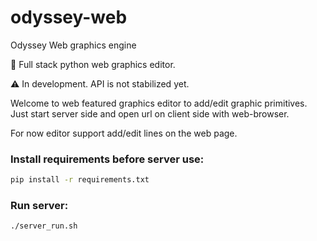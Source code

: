 # odyssey-web
Odyssey Web graphics engine

:snake: Full stack python web graphics editor.

:warning: In development. API is not stabilized yet.

Welcome to web featured graphics editor to add/edit graphic primitives. Just start server side and open url on client side with web-browser.

For now editor support add/edit lines on the web page.

### Install requirements before server use:
```sh
pip install -r requirements.txt
```

### Run server:
```sh
./server_run.sh
```
